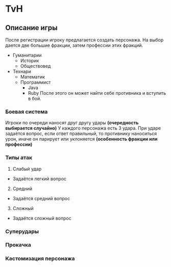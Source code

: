 # TvH

## Описание игры
После регистрации игроку предлагается создать персонажа. 
На выбор дается две большие фракции, затем профессии этих фракций.
- Гуманитарии
    * Историк
    * Обществовед 
- Технари
    * Математик
    * Программист
        * Java
        * Ruby
После этого он может найти себе противника и вступить в бой.

### Боевая система

Игроки по очереди наносят друг другу удары **(очередность выбирается случайно)** У каждого персонажа есть 3 удара. 
При ударе задаётся вопрос, если ответ правильный, то противнику наноситься урон, иначе он парирует или уклоняется **(особенность фракции или профессии)**
### Типы атак
 
 1. Слабый удар
   * Задаётся легкий вопрос
 2. Средний
   * Задаётся средний вопрос
 3. Сложный
   * Задаётся сложный вопрос 

### Суперудары
### Прокачка
### Кастомизация персонажа
